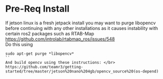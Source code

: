 # Pre-Req Install
If jetson linux is a fresh jetpack install you may want to purge libopencv before continuing with any other installations as it causes instability with certain ros2 packages such as RTAB-Map </br>
https://github.com/introlab/rtabmap_ros/issues/548 </br>
Do this using
```
sudo apt-get purge *libopencv*
``
And build opencv using these instructions: </br>
https://github.com/teamr3/getting-started/tree/master/jetson%20nano%204gb/opencv_source%20(os-depend)
